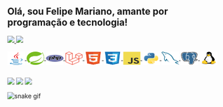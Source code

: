 ## Olá, sou Felipe Mariano, amante por programação e tecnologia!

<div>
  <a href="https://github.com/felipemariano2511">
  <img height="180em" src="https://github-readme-stats.vercel.app/api?username=felipemariano2511&show_icons=true&theme=dracula&include_all_commits=true&count_private=true"/>
    <img height="180em" src="https://github-readme-stats.vercel.app/api/top-langs/?username=felipemariano2511&layout=compact&langs_count=16&theme=dracula"/>
</div>
<div style="display: inline_block"><br>
  <img align="center" alt="Felipe-Java" height="30" width="40" src="https://raw.githubusercontent.com/devicons/devicon/master/icons/java/java-original.svg">
  <img align="center" alt="Felipe-Spring" height="30" width="40" src="https://raw.githubusercontent.com/devicons/devicon/master/icons/spring/spring-original.svg">
  <img align="center" alt="Felipe-PHP" height="30" width="40" src="https://raw.githubusercontent.com/devicons/devicon/master/icons/php/php-original.svg">
  <img align="center" alt="Felipe-Laravel" height="30" width="40" src="https://raw.githubusercontent.com/devicons/devicon/master/icons/laravel/laravel-original.svg">
  <img align="center" alt="Felipe-HTML" height="30" width="40" src="https://raw.githubusercontent.com/devicons/devicon/master/icons/html5/html5-original.svg">
  <img align="center" alt="Felipe-CSS" height="30" width="40" src="https://raw.githubusercontent.com/devicons/devicon/master/icons/css3/css3-original.svg">
  <img align="center" alt="Felipe-JavaScript" height="30" width="40" src="https://raw.githubusercontent.com/devicons/devicon/master/icons/javascript/javascript-original.svg">
  <img align="center" alt="Felipe-Python" height="30" width="40" src="https://raw.githubusercontent.com/devicons/devicon/master/icons/python/python-original.svg">
  <img align="center" alt="Felipe-MySQL" height="30" width="40" src="https://raw.githubusercontent.com/devicons/devicon/master/icons/mysql/mysql-original.svg">
  <img align="center" alt="Felipe-PostgreSQL" height="30" width="40" src="https://raw.githubusercontent.com/devicons/devicon/master/icons/postgresql/postgresql-original.svg">
  <img align="center" alt="Felipe-Linux" height="30" width="40" src="https://raw.githubusercontent.com/devicons/devicon/master/icons/linux/linux-original.svg">
</div>
  
  ##
 
<div> 
  <a href="https://felipemariano.com.br/portifolio" target="_blank"><img src="https://img.shields.io/badge/-Portifólio-E66A00?style=for-the-badge&logo=dev.to&logoColor=white" target="_blank"></a>
  <a href = "mailto:felipe.mariano2511@gmail.com"><img src="https://img.shields.io/badge/-Gmail-FF0000?style=for-the-badge&logo=gmail&logoColor=white" target="_blank"></a>
  <a href="https://www.linkedin.com/in/felipemariano2511" target="_blank"><img src="https://img.shields.io/badge/-LinkedIn-%230077B5?style=for-the-badge&logo=linkedin&logoColor=white" target="_blank"></a> 
</div>

![snake gif](https://github.com/your-user-name/your-user-name/blob/output/github-contribution-grid-snake.gif)
